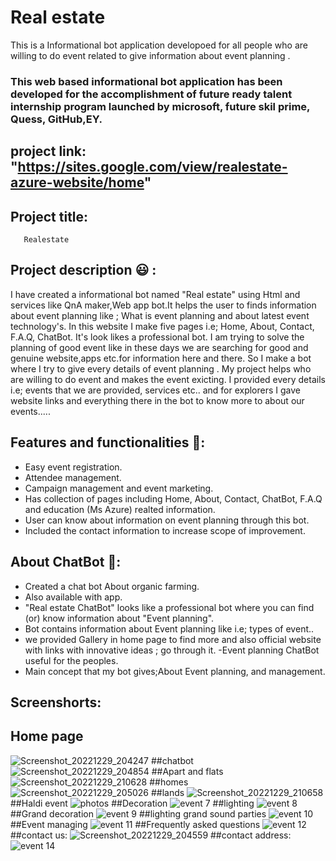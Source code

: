 # Real estate
This is a Informational bot application developoed for all people who are willing to do event  related to give information about event planning .
### This web based informational bot application has been developed for the accomplishment of future ready talent internship program launched by microsoft, future skil prime, Quess, GitHub,EY.
## project link: "https://sites.google.com/view/realestate-azure-website/home"
## Project title:
       Realestate
    
   
## Project description 😃 :
I have created a informational bot named "Real estate" using Html and services like QnA maker,Web app bot.It helps the user to finds information about event planning like ; What is event planning and about latest event technology's. In this website I make five pages i.e; Home, About, Contact, F.A.Q, ChatBot. It's look likes a professional bot. I am trying to solve the planning of good event like in these days we are searching for good and genuine website,apps etc.for information here and there. So I make a bot where I try to give every details of event planning . My project helps who are willing to do event and makes the event exicting. I provided every details i.e; events that we are provided, services etc.. and for explorers I gave website links and everything there in the bot to know more to about our events.....
## Features and functionalities 🧐:
- Easy event registration.
- Attendee management.
- Campaign management and event marketing.
- Has collection of pages including Home, About, Contact, ChatBot, F.A.Q and education (Ms Azure) realted information.
- User can know about information on event planning through this bot.
- Included the contact information to increase scope of improvement.
## About ChatBot 💬:
- Created a chat bot About organic farming.
- Also available with app.
- "Real estate ChatBot" looks like a professional bot where you can find (or) know information about "Event planning".
- Bot contains information about Event planning like i.e; types of event..
- we provided Gallery in home page to find more and also official website with links with innovative ideas ; go through it.
-Event planning ChatBot useful for the peoples.
- Main concept that my bot gives;About Event planning, and management.
## Screenshorts:
## Home page
![Screenshot_20221229_204247](https://user-images.githubusercontent.com/110482052/209974946-1aac55dd-1737-4ade-91aa-d80fde2fcd1b.png)
##chatbot
![Screenshot_20221229_204854](https://user-images.githubusercontent.com/110482052/209975115-0e75b9ba-a32f-424f-be94-7d765f198834.png)
##Apart and flats
![Screenshot_20221229_210628](https://user-images.githubusercontent.com/110482052/209976093-62b67574-20d2-469e-823f-2656e9601730.png)
##homes
![Screenshot_20221229_205026](https://user-images.githubusercontent.com/110482052/209976278-fe6b35c5-7214-484e-bbd9-3926aeba2e87.png)
##lands
![Screenshot_20221229_210658](https://user-images.githubusercontent.com/110482052/209976448-7f4a020e-4ffc-4546-98a6-bb156aff8c50.png)
##Haldi event
![photos](https://user-images.githubusercontent.com/112412481/193055251-f04d30f5-db30-4ce7-87aa-b2116ce09a1b.jpg)
##Decoration
![event 7](https://user-images.githubusercontent.com/112412481/193055534-b634de9b-01e6-48ad-9728-958e2cd3c123.jpg)
##lighting
![event 8](https://user-images.githubusercontent.com/112412481/193055763-cd29aa50-64c1-4bfe-93e9-d90a7f8198d0.jpg)
##Grand decoration
![event 9](https://user-images.githubusercontent.com/112412481/193056022-e9f606f5-6a4a-4b1a-97e9-a9c97ee69e89.jpg)
##lighting grand sound parties
![event 10](https://user-images.githubusercontent.com/112412481/193056359-1faec9a7-7c46-494f-b7a9-a9120a69e457.jpg)
##Event managing
![event 11](https://user-images.githubusercontent.com/112412481/193056880-a89dff7a-4df2-41d7-8892-181c674a65d7.jpg)
##Frequently asked questions
![event 12](https://user-images.githubusercontent.com/112412481/193057219-0e2bef8e-66ca-40cd-bbc1-1265350ec20a.jpg)
##contact us:
![Screenshot_20221229_204559](https://user-images.githubusercontent.com/110482052/209976660-be3b860c-aebc-40fe-b555-24b4092b5417.png)
##contact address:
![event 14](https://user-images.githubusercontent.com/112412481/193057685-f427520d-b55f-4422-ad39-031fb1c80919.jpg)
